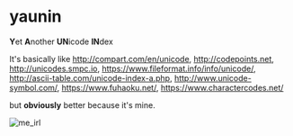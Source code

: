 # yaunin
<b>Y</b>et <b>A</b>nother <b>UN</b>icode <b>IN</b>dex

It's basically like http://compart.com/en/unicode, http://codepoints.net, http://unicodes.smpc.io, https://www.fileformat.info/info/unicode/, http://ascii-table.com/unicode-index-a.php, http://www.unicode-symbol.com/, https://www.fuhaoku.net/, https://www.charactercodes.net/


but <b>obviously</b> better because it's mine.

![me_irl](https://imgs.xkcd.com/comics/standards.png)
